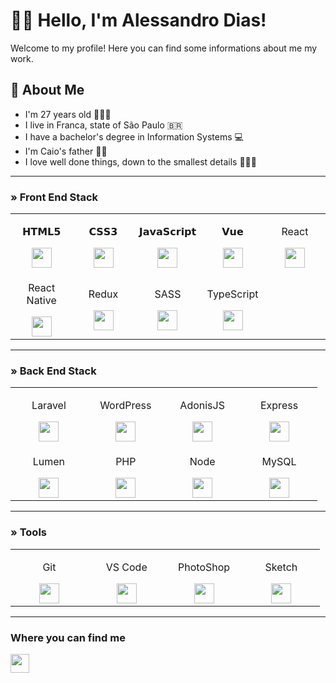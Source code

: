 # 👨‍💻 Hello, I'm Alessandro Dias!

Welcome to my profile! Here you can find some informations about me my work.

## 📝 About Me
- I'm 27 years old 👨🏻‍🦱
- I live in Franca, state of São Paulo 🇧🇷
- I have a bachelor's degree in Information Systems 💻
- I'm Caio's father 👦🏻
- I love well done things, down to the smallest details 🕵🏼‍♂️

---

### » Front End Stack

<table border="0">
  <tbody>
    <tr valign="top">
      <td width="20%" align="center">
        <p>𝗛𝗧𝗠𝗟𝟱</p>
        <img height="32" src="https://cdn.svgporn.com/logos/html-5.svg">
      </td>
      <td width="20%" align="center">
        <p>𝗖𝗦𝗦𝟯</p>
        <img height="32" src="https://cdn.svgporn.com/logos/css-3.svg">
      </td>
      <td width="20%" align="center">
        <p>𝗝𝗮𝘃𝗮𝗦𝗰𝗿𝗶𝗽𝘁</p>
        <img height="32" src="https://cdn.svgporn.com/logos/javascript.svg">
      </td>
      <td width="20%" align="center">
        <p>𝗩𝘂𝗲</p>
        <img height="32" src="https://cdn.svgporn.com/logos/vue.svg">
      </td>
      <td width="20%" align="center">
        <p>React</p>
        <img height="32" src="https://cdn.svgporn.com/logos/react.svg">
      </td>
    </tr>
    <tr>
      <td width="20%" align="center">
        <p>React Native</p>
        <img height="32" src="https://cdn.svgporn.com/logos/react.svg">
      </td>
      <td width="20%" align="center">
        <p>Redux</p>
        <img height="32" src="https://cdn.svgporn.com/logos/redux.svg">
      </td>
      <td width="20%" align="center">
        <p>SASS</p>
        <img height="32" src="https://cdn.svgporn.com/logos/sass.svg">
      </td>
      <td width="20%" align="center">
        <p>TypeScript</p>
        <img height="32" src="https://cdn.svgporn.com/logos/typescript-icon.svg">
      </td>
    </tr>
  </tbody>
</table>

---

### » Back End Stack

<table border="0">
  <tbody>
    <tr>
      <td width="20%" align="center">
        <p>Laravel</p>
        <img height="32" src="https://cdn.svgporn.com/logos/laravel.svg">
      </td>
      <td width="20%" align="center">
        <p>WordPress</p>
        <img height="32" src="https://cdn.svgporn.com/logos/wordpress-icon.svg">
      </td>
      <td width="20%" align="center">
        <p>AdonisJS</p>
        <img height="32" src="https://adonisjs.com/images/badge.svg">
      </td>
      <td width="20%" align="center">
        <p>Express</p>
        <img height="32" src="https://cdn.svgporn.com/logos/express.svg">
      </td>
    </tr>
    <tr>
      <td width="20%" align="center">
        <p>Lumen</p>
        <img height="32" src="https://cdn.svgporn.com/logos/lumen.svg">
      </td>
      <td width="20%" align="center">
        <p>PHP</p>
        <img height="32" src="https://cdn.svgporn.com/logos/php.svg">
      </td>
      <td width="20%" align="center">
        <p>Node</p>
        <img height="32" src="https://cdn.svgporn.com/logos/nodejs.svg">
      </td>
      <td width="20%" align="center">
        <p>MySQL</p>
        <img height="32" src="https://cdn.svgporn.com/logos/mysql.svg">
      </td>
    </tr>
  </tbody>
</table>

---

### » Tools

<table border="0">
  <tbody>
    <tr>
      <td width="20%" align="center">
        <p>Git</p>
        <img height="32" src="https://cdn.svgporn.com/logos/git-icon.svg">
      </td>
      <td width="20%" align="center">
        <p>VS Code</p>
        <img height="32" src="https://cdn.svgporn.com/logos/visual-studio-code.svg">
      </td>
      <td width="20%" align="center">
        <p>PhotoShop</p>
        <img height="32" src="https://www.photoshop.com/static/images/apps/photoshop.png">
      </td>
      <td width="20%" align="center">
        <p>Sketch</p>
        <img height="32" src="https://cdn.svgporn.com/logos/sketch.svg">
      </td>
    </tr>
  </tbody>
</table>

---

### Where you can find me

<a href="https://www.linkedin.com/in/dias-ale/"><img src="https://cdn.svgporn.com/logos/linkedin.svg" height="30"/></a>
